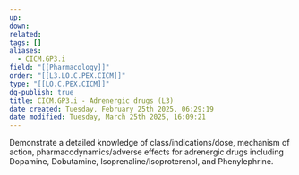 ```yaml
---
up: 
down: 
related: 
tags: []
aliases:
  - CICM.GP3.i
field: "[[Pharmacology]]"
order: "[[L3.LO.C.PEX.CICM]]"
type: "[[LO.C.PEX.CICM]]"
dg-publish: true
title: CICM.GP3.i - Adrenergic drugs (L3)
date created: Tuesday, February 25th 2025, 06:29:19
date modified: Tuesday, March 25th 2025, 16:09:21
---
```


Demonstrate a detailed knowledge of class/indications/dose, mechanism of action, pharmacodynamics/adverse effects for adrenergic drugs including Dopamine, Dobutamine, Isoprenaline/Isoproterenol, and Phenylephrine.
